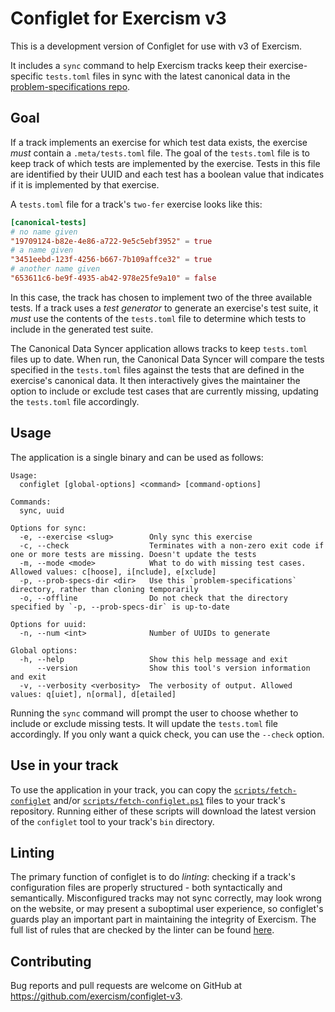 # Configlet for Exercism v3

This is a development version of Configlet for use with v3 of Exercism.

It includes a `sync` command to help Exercism tracks keep their exercise-specific `tests.toml` files in sync with the latest canonical data in the [problem-specifications repo](https://github.com/exercism/problem-specifications).

## Goal

If a track implements an exercise for which test data exists, the exercise _must_ contain a `.meta/tests.toml` file. The goal of the `tests.toml` file is to keep track of which tests are implemented by the exercise. Tests in this file are identified by their UUID and each test has a boolean value that indicates if it is implemented by that exercise.

A `tests.toml` file for a track's `two-fer` exercise looks like this:

```toml
[canonical-tests]
# no name given
"19709124-b82e-4e86-a722-9e5c5ebf3952" = true
# a name given
"3451eebd-123f-4256-b667-7b109affce32" = true
# another name given
"653611c6-be9f-4935-ab42-978e25fe9a10" = false
```

In this case, the track has chosen to implement two of the three available tests. If a track uses a _test generator_ to generate an exercise's test suite, it _must_ use the contents of the `tests.toml` file to determine which tests to include in the generated test suite.

The Canonical Data Syncer application allows tracks to keep `tests.toml` files up to date. When run, the Canonical Data Syncer will compare the tests specified in the `tests.toml` files against the tests that are defined in the exercise's canonical data. It then interactively gives the maintainer the option to include or exclude test cases that are currently missing, updating the `tests.toml` file accordingly.

## Usage

The application is a single binary and can be used as follows:

```
Usage:
  configlet [global-options] <command> [command-options]

Commands:
  sync, uuid

Options for sync:
  -e, --exercise <slug>        Only sync this exercise
  -c, --check                  Terminates with a non-zero exit code if one or more tests are missing. Doesn't update the tests
  -m, --mode <mode>            What to do with missing test cases. Allowed values: c[hoose], i[nclude], e[xclude]
  -p, --prob-specs-dir <dir>   Use this `problem-specifications` directory, rather than cloning temporarily
  -o, --offline                Do not check that the directory specified by `-p, --prob-specs-dir` is up-to-date

Options for uuid:
  -n, --num <int>              Number of UUIDs to generate

Global options:
  -h, --help                   Show this help message and exit
      --version                Show this tool's version information and exit
  -v, --verbosity <verbosity>  The verbosity of output. Allowed values: q[uiet], n[ormal], d[etailed]
```

Running the `sync` command will prompt the user to choose whether to include or exclude missing tests. It will update the `tests.toml` file accordingly. If you only want a quick check, you can use the `--check` option.

## Use in your track

To use the application in your track, you can copy the [`scripts/fetch-configlet`](./scripts/fetch-configlet) and/or [`scripts/fetch-configlet.ps1`](./scripts/fetch-configlet.ps1) files to your track's repository. Running either of these scripts will download the latest version of the `configlet` tool to your track's `bin` directory.

## Linting

The primary function of configlet is to do _linting_: checking if a track's configuration files are properly structured - both syntactically and semantically. Misconfigured tracks may not sync correctly, may look wrong on the website, or may present a suboptimal user experience, so configlet's guards play an important part in maintaining the integrity of Exercism. The full list of rules that are checked by the linter can be found [here](https://github.com/exercism/v3-docs/blob/master/anatomy/tracks/configlet/linting.md).

## Contributing

Bug reports and pull requests are welcome on GitHub at https://github.com/exercism/configlet-v3.
